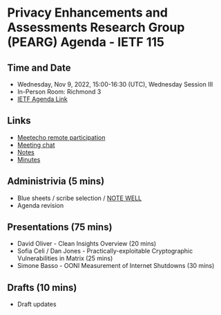 # Privacy Enhancements and Assessments Research Group (PEARG) Agenda - IETF 115

## Time and Date

* Wednesday, Nov 9, 2022, 15:00-16:30 (UTC), Wednesday Session III
* In-Person Room: Richmond 3
* [IETF Agenda Link](https://datatracker.ietf.org/meeting/115/agenda/?show=pearg)

## Links

* [Meetecho remote participation](https://meetings.conf.meetecho.com/ietf115/?group=pearg&short=&item=1)
* [Meeting chat](xmpp:pearg@jabber.ietf.org?join) 
* [Notes](https://codimd.ietf.org/notes-ietf-115-pearg) 
* [Minutes](https://codimd.ietf.org/notes-ietf-115-pearg)

## Administrivia (5 mins)

* Blue sheets / scribe selection / [NOTE WELL](https://www.ietf.org/about/note-well.html) 
* Agenda revision

## Presentations  (75 mins)

* David Oliver -  Clean Insights Overview (20 mins)
* Sofia Celi / Dan Jones - Practically-exploitable Cryptographic Vulnerabilities in Matrix (25 mins)
* Simone Basso -  OONI Measurement of Internet Shutdowns (30 mins)

## Drafts (10 mins)

* Draft updates
